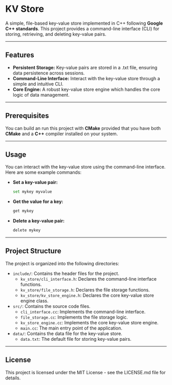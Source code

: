 # KV Store

A simple, file-based key-value store implemented in C++ following **Google C++ standards**. This project provides a command-line interface (CLI) for storing, retrieving, and deleting key-value pairs.

-----

## Features

  * **Persistent Storage:** Key-value pairs are stored in a .txt file, ensuring data persistence across sessions.
  * **Command-Line Interface:** Interact with the key-value store through a simple and intuitive CLI.
  * **Core Engine:** A robust key-value store engine which handles the core logic of data management.

-----

## Prerequisites

You can build an run this project with **CMake** provided that you have both **CMake** and a **C++** compiler installed on your system.

-----

## Usage

You can interact with the key-value store using the command-line interface. Here are some example commands:

  * **Set a key-value pair:**

    ```bash
    set mykey myvalue
    ```

  * **Get the value for a key:**

    ```bash
    get mykey
    ```

  * **Delete a key-value pair:**

    ```bash
    delete mykey
    ```

-----

## Project Structure

The project is organized into the following directories:

  * `include/`: Contains the header files for the project.
      * `kv_store/cli_interface.h`: Declares the command-line interface functions.
      * `kv_store/file_storage.h`: Declares the file storage functions.
      * `kv_store/kv_store_engine.h`: Declares the core key-value store engine class.
  * `src/`: Contains the source code files.
      * `cli_interface.cc`: Implements the command-line interface.
      * `file_storage.cc`: Implements the file storage logic.
      * `kv_store_engine.cc`: Implements the core key-value store engine.
      * `main.cc`: The main entry point of the application.
  * `data/`: Contains the data file for the key-value store.
      * `data.txt`: The default file for storing key-value pairs.

-----

## License

This project is licensed under the MIT License - see the LICENSE.md file for details.
